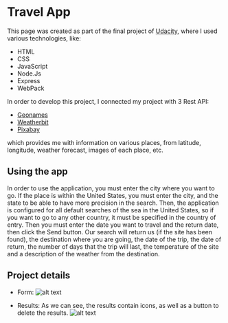 # Travel App

This page was created as part of the final project of [Udacity](https://www.udacity.com/), where I used various technologies, like:

* HTML
* CSS
* JavaScript
* Node.Js
* Express
* WebPack

In order to develop this project, I connected my project with 3 Rest API: 

* [Geonames](http://www.geonames.org/export/web-services.html)
* [Weatherbit](https://www.weatherbit.io/account/create)
* [Pixabay](https://pixabay.com/api/docs/)

which provides me with information on various places, from latitude, longitude, weather forecast, images of each place, etc.

## Using the app

In order to use the application, you must enter the city where you want to go. If the place is within the United States, you must enter the city, and the state to be able to have more precision in the search.
Then, the application is configured for all default searches of the sea in the United States, so if you want to go to any other country, it must be specified in the country of entry.
Then you must enter the date you want to travel and the return date, then click the Send button.
Our search will return us (if the site has been found), the destination where you are going, the date of the trip, the date of return, the number of days that the trip will last, the temperature of the site and a description of the weather from the destination.

## Project details

* Form:
![alt text](https://github.com/drtaupier/travel/tree/master/img/form.png)

* Results: As we can see, the results contain icons, as well as a button to delete the results.
![alt text](https://github.com/drtaupier/travel/tree/master/img/result.png)